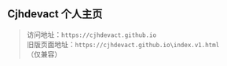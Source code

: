 ## **Cjhdevact 个人主页**

> 访问地址：`https://cjhdevact.github.io`      
> 旧版页面地址：`https://cjhdevact.github.io\index.v1.html` （仅兼容）
